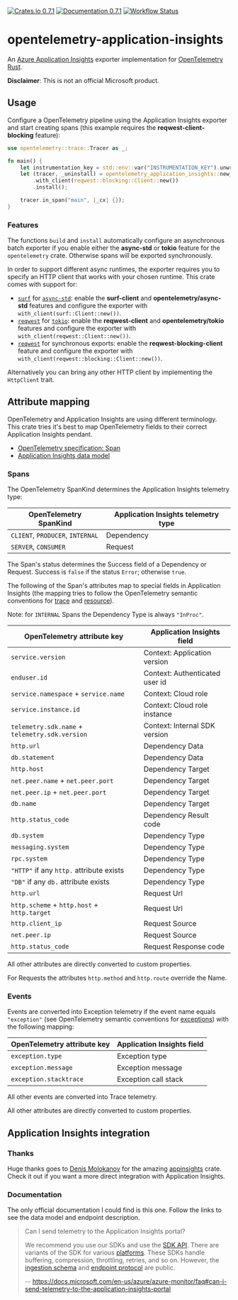 [![Crates.io 0.7.1](https://img.shields.io/crates/v/opentelemetry-application-insights.svg)](https://crates.io/crates/opentelemetry-application-insights)
[![Documentation 0.7.1](https://docs.rs/opentelemetry-application-insights/badge.svg)](https://docs.rs/opentelemetry-application-insights)
[![Workflow Status](https://github.com/frigus02/opentelemetry-application-insights/workflows/CI/badge.svg)](https://github.com/frigus02/opentelemetry-application-insights/actions?query=workflow%3A%22CI%22)

# opentelemetry-application-insights

An [Azure Application Insights] exporter implementation for [OpenTelemetry Rust].

[Azure Application Insights]: https://docs.microsoft.com/en-us/azure/azure-monitor/app/app-insights-overview
[OpenTelemetry Rust]: https://github.com/open-telemetry/opentelemetry-rust

**Disclaimer**: This is not an official Microsoft product.

## Usage

Configure a OpenTelemetry pipeline using the Application Insights exporter and start creating
spans (this example requires the **reqwest-client-blocking** feature):

```rust
use opentelemetry::trace::Tracer as _;

fn main() {
    let instrumentation_key = std::env::var("INSTRUMENTATION_KEY").unwrap();
    let (tracer, _uninstall) = opentelemetry_application_insights::new_pipeline(instrumentation_key)
        .with_client(reqwest::blocking::Client::new())
        .install();

    tracer.in_span("main", |_cx| {});
}
```

### Features

The functions `build` and `install` automatically configure an asynchronous batch exporter if
you enable either the **async-std** or **tokio** feature for the `opentelemetry` crate.
Otherwise spans will be exported synchronously.

In order to support different async runtimes, the exporter requires you to specify an HTTP
client that works with your chosen runtime. This crate comes with support for:

- [`surf`] for [`async-std`]: enable the **surf-client** and **opentelemetry/async-std**
  features and configure the exporter with `with_client(surf::Client::new())`.
- [`reqwest`] for [`tokio`]: enable the **reqwest-client** and **opentelemetry/tokio** features
  and configure the exporter with `with_client(reqwest::Client::new())`.
- [`reqwest`] for synchronous exports: enable the **reqwest-blocking-client** feature and
  configure the exporter with `with_client(reqwest::blocking::Client::new())`.

[`async-std`]: https://crates.io/crates/async-std
[`reqwest`]: https://crates.io/crates/reqwest
[`surf`]: https://crates.io/crates/surf
[`tokio`]: https://crates.io/crates/tokio

Alternatively you can bring any other HTTP client by implementing the `HttpClient` trait.

## Attribute mapping

OpenTelemetry and Application Insights are using different terminology. This crate tries it's
best to map OpenTelemetry fields to their correct Application Insights pendant.

- [OpenTelemetry specification: Span](https://github.com/open-telemetry/opentelemetry-specification/blob/master/specification/trace/api.md#span)
- [Application Insights data model](https://docs.microsoft.com/en-us/azure/azure-monitor/app/data-model)

### Spans

The OpenTelemetry SpanKind determines the Application Insights telemetry type:

| OpenTelemetry SpanKind           | Application Insights telemetry type |
| -------------------------------- | ----------------------------------- |
| `CLIENT`, `PRODUCER`, `INTERNAL` | Dependency                          |
| `SERVER`, `CONSUMER`             | Request                             |

The Span's status determines the Success field of a Dependency or Request. Success is `false` if
the status `Error`; otherwise `true`.

The following of the Span's attributes map to special fields in Application Insights (the
mapping tries to follow the OpenTelemetry semantic conventions for [trace] and [resource]).

Note: for `INTERNAL` Spans the Dependency Type is always `"InProc"`.

[trace]: https://github.com/open-telemetry/opentelemetry-specification/tree/master/specification/trace/semantic_conventions
[resource]: https://github.com/open-telemetry/opentelemetry-specification/tree/master/specification/resource/semantic_conventions

| OpenTelemetry attribute key                    | Application Insights field     |
| ---------------------------------------------- | ------------------------------ |
| `service.version`                              | Context: Application version   |
| `enduser.id`                                   | Context: Authenticated user id |
| `service.namespace` + `service.name`           | Context: Cloud role            |
| `service.instance.id`                          | Context: Cloud role instance   |
| `telemetry.sdk.name` + `telemetry.sdk.version` | Context: Internal SDK version  |
| `http.url`                                     | Dependency Data                |
| `db.statement`                                 | Dependency Data                |
| `http.host`                                    | Dependency Target              |
| `net.peer.name` + `net.peer.port`              | Dependency Target              |
| `net.peer.ip` + `net.peer.port`                | Dependency Target              |
| `db.name`                                      | Dependency Target              |
| `http.status_code`                             | Dependency Result code         |
| `db.system`                                    | Dependency Type                |
| `messaging.system`                             | Dependency Type                |
| `rpc.system`                                   | Dependency Type                |
| `"HTTP"` if any `http.` attribute exists       | Dependency Type                |
| `"DB"` if any `db.` attribute exists           | Dependency Type                |
| `http.url`                                     | Request Url                    |
| `http.scheme` + `http.host` + `http.target`    | Request Url                    |
| `http.client_ip`                               | Request Source                 |
| `net.peer.ip`                                  | Request Source                 |
| `http.status_code`                             | Request Response code          |

All other attributes are directly converted to custom properties.

For Requests the attributes `http.method` and `http.route` override the Name.

### Events

Events are converted into Exception telemetry if the event name equals `"exception"` (see
OpenTelemetry semantic conventions for [exceptions]) with the following mapping:

| OpenTelemetry attribute key | Application Insights field |
| --------------------------- | -------------------------- |
| `exception.type`            | Exception type             |
| `exception.message`         | Exception message          |
| `exception.stacktrace`      | Exception call stack       |

All other events are converted into Trace telemetry.

All other attributes are directly converted to custom properties.

[exceptions]: https://github.com/open-telemetry/opentelemetry-specification/blob/master/specification/trace/semantic_conventions/exceptions.md

## Application Insights integration

### Thanks

Huge thanks goes to [Denis Molokanov] for the amazing [appinsights] crate.
Check it out if you want a more direct integration with Application Insights.

[Denis Molokanov]: https://github.com/dmolokanov
[appinsights]: https://github.com/dmolokanov/appinsights-rs

### Documentation

The only official documentation I could find is this one. Follow the links to
see the data model and endpoint description.

> Can I send telemetry to the Application Insights portal?
>
> We recommend you use our SDKs and use the [SDK API]. There are variants of
> the SDK for various [platforms]. These SDKs handle buffering, compression,
> throttling, retries, and so on. However, the [ingestion schema] and [endpoint
> protocol] are public.
>
> -- https://docs.microsoft.com/en-us/azure/azure-monitor/faq#can-i-send-telemetry-to-the-application-insights-portal

[SDK API]: https://docs.microsoft.com/en-us/azure/azure-monitor/app/api-custom-events-metrics
[platforms]: https://docs.microsoft.com/en-us/azure/azure-monitor/app/platforms
[ingestion schema]: https://github.com/microsoft/ApplicationInsights-dotnet/tree/master/BASE/Schema/PublicSchema
[endpoint protocol]: https://github.com/Microsoft/ApplicationInsights-Home/blob/master/EndpointSpecs/ENDPOINT-PROTOCOL.md
